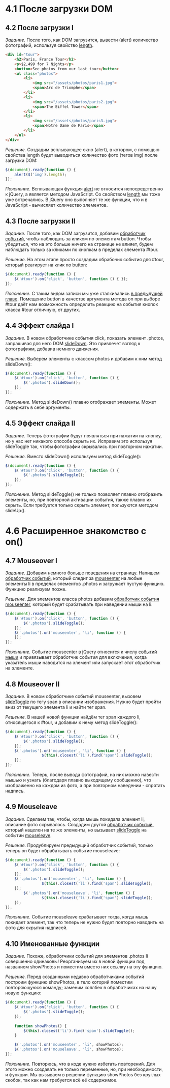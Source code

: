 # 4.1 После загрузки DOM

## 4.2 После загрузки I

_Задание._
После того, как DOM загрузится, вывести (alert) количество фотографий, используя свойство [length](http://api.jquery.com/length/).
```html
<div id="tour">
    <h2>Paris, France Tour</h2>
    <p>$2,499 for 7 Nights</p>
    <button>See photos from our last tour</button>
    <ul class="photos">
        <li>
            <img src="/assets/photos/paris1.jpg">
            <span>Arc de Triomphe</span>
        </li>
        <li>
            <img src="/assets/photos/paris2.jpg">
            <span>The Eiffel Tower</span>
        </li>
        <li>
            <img src="/assets/photos/paris3.jpg">
            <span>Notre Dame de Paris</span>
        </li>
    </ul>
</div>
```

_Решение._
Создадим всплывающее окно (alert), в котором, с помощью свойства length будет выводиться количество фото (тегов img) после загрузки DOM: 
```javascript
$(document).ready(function () {
    alert($('img').length);
});
```

_Пояснение._
Всплывающая функция [alert](https://github.com/Preigile/CodeschoolHints/blob/master/JavaScript/JavaScript_Road_Trip_Part_2/3.built-in_functions.md#32-%D0%92%D1%81%D0%BF%D0%BB%D1%8B%D0%B2%D0%B0%D1%8E%D1%89%D0%B5%D0%B5-%D0%BE%D0%BA%D0%BD%D0%BE-i) не относится непосредственно к jQuery, а является методом JavaScript. Со свойством [length](https://github.com/Preigile/CodeschoolHints/blob/master/JavaScript/JavaScript_Road_Trip_Part_1/1.values.md#112-%D0%9E%D0%BF%D1%80%D0%B5%D0%B4%D0%B5%D0%BB%D0%B5%D0%BD%D0%B8%D0%B5-%D0%B4%D0%BB%D0%B8%D0%BD%D1%8B-%D1%81%D1%82%D1%80%D0%BE%D0%BA%D0%B8) мы тоже уже встречались. В jQuery оно выполняет те же функции, что и в JavaScript - вычисляет количество элементов. 

## 4.3 После загрузки II

_Задание._
После того, как DOM загрузится, добавим [обработчик событий](http://api.jquery.com/on/), чтобы наблюдать за кликом по элементам button. Чтобы убедиться, что на это больше ничего на странице не влияет, будем наблюдать только за кликами по кнопкам в пределах элемента #tour.

_Решение._
На этом этапе просто создадим обрабочик события для #tour, который реагирует на клик по button:
```javascript
$(document).ready(function () {
    $('#tour').on('click', 'button', function () { });
});
```

_Пояснение._
С таким видом записи мы уже сталкивались [в предыдущей главе](https://github.com/Preigile/CodeschoolHints/blob/master/JavaScript/Try_jQuery/3.manipulating_the_dom.md#319-%D0%A3%D0%BB%D1%83%D1%87%D1%88%D0%B5%D0%BD%D0%B8%D0%B5-%D0%BE%D0%B1%D1%80%D0%B0%D0%B1%D0%BE%D1%82%D1%87%D0%B8%D0%BA%D0%B0-on). Помещение button в качестве аргумента метода on при выборе #tour даёт нам возможность определить реакцию на события кнопок класса #tour отличную, от других.

## 4.4 Эффект слайда I

_Задание._
В новом обработчике события click, показать элемент .photos, запрашивая для него DOM [slideDown](http://api.jquery.com/slideDown/). Это привлечет взгляд к фотографиям, добавив немного движения.

_Решение._
Выберем элементы с классом photos и добавим к ним метод slideDown():
```javascript
$(document).ready(function () {
    $('#tour').on('click', 'button', function () {
        $('.photos').slideDown();
    });
});
```

_Пояснение._
Метод slideDown() плавно отображает элементы. Может содержать в себе аргументы.

## 4.5 Эффект слайда II

_Задание._
Теперь фотографии будут появляться при нажатии на кнопку, но у нас нет никакого способа скрыть их. Исправим это используя slideToggle так, чтобы фотографии скрывались при повторном нажатии.

_Решение._
Вместо slideDown() используем метод slideToggle():
```javascript
$(document).ready(function () {
    $('#tour').on('click', 'button', function () {
        $('.photos').slideToggle();
    });
});
```

_Пояснение._
Метод slideToggle() не только позволяет плавно отобразить элементы, но, при повторной активации события, также плавно их скрыть. Если требуется только скрыть элемент, пользуются методом slideUp().

# 4.6 Расширенное знакомство с on()

## 4.7 Mouseover I

_Задание._
Добавим немного больше поведения на страницу. Напишем [обработчик событий](http://api.jquery.com/on/), который следит за [mouseenter](http://api.jquery.com/mouseenter/) на любые элементы li в пределах элементов .photos и загружает пустую функцию. Функцию реализуем позже.

_Решение._
Для элементов класса photos добавим [обработчик события](http://api.jquery.com/on/) [mouseenter](http://api.jquery.com/mouseenter/), который будет срабатывать при наведении мыши на li:
```javascript
$(document).ready(function () {
    $('#tour').on('click', 'button', function () {
        $('.photos').slideToggle();
    });
    $('.photos').on('mouseenter', 'li', function () {
    });
});
```

_Пояснение._
Событие mouseenter в jQuery относится к числу [событий мыши](http://api.jquery.com/category/events/mouse-events/) и привязывает обработчик события для включения, когда указатель мыши наводится на элемент или запускает этот обработчик на элементе.

## 4.8 Mouseover II

_Задание._
В новом обработчике событий mouseenter, вызовем [slideToggle](http://api.jquery.com/slideToggle/) по тегу span в описании изображения. Нужно будет пройти вниз от текущего элемента li и найти тег span.

_Решение._
В нашей новой функции найдём тег span каждого li, относящегося к  #tour, и добавим к нему метод slideToggle():
```javascript
$(document).ready(function () {
    $('#tour').on('click', 'button', function () {
        $('.photos').slideToggle();
    });
    $('.photos').on('mouseenter', 'li', function () {
				$(this).closest('li').find('span').slideToggle();
    });
});
```

_Пояснение._
Теперь, после вывода фотографий, на них можно навести мышью и узнать (благодаря плавно выходящему сообщению), что изображенно на каждом из фото, а при повторном наведении - спрятать надпись.
 
## 4.9 Mouseleave

_Задание._
Сделаем так, чтобы, когда мышь покидала элемент li, описание фото скрывалось. Создадим другой [обработчик событий](http://api.jquery.com/on/), который нацелен на те же элементы, но вызывает [slideToggle](http://api.jquery.com/slideToggle/) на событии [mouseleave](http://api.jquery.com/mouseleave/).

_Решение._
Продублируем предыдущий обработчик событий, только теперь он будет обрабатывать событие mouseleave:
```javascript
$(document).ready(function () {
    $('#tour').on('click', 'button', function () {
        $('.photos').slideToggle();
    });
    $('.photos').on('mouseenter', 'li', function () {
				$(this).closest('li').find('span').slideToggle();
    });
		$('.photos').on('mouseleave', 'li', function () {
				$(this).closest('li').find('span').slideToggle();
    });
});
```

_Пояснение._
Событие mouseleave срабатывает тогда, когда мышь покидает элемент, так что теперь не нужно будет повторно наводить на фото для скрытия надписей.

## 4.10 Именованные функции

_Задание._ 
Похоже, обработчики событий для элементов .photos li совершенно одинаковы! Реорганизуем их в новой функции под названием showPhotos и поместим вместо них ссылку на эту функцию.

_Решение._
Перед созданными недавно обработчиками событий построим функцию showPhotos, в тело которий поместим повторяющуюся команду; заменим коллбек в обработчиках на нашу новую функцию:
```javascript
$(document).ready(function () {
    $('#tour').on('click', 'button', function () {
        $('.photos').slideToggle();
    });
    
    function showPhotos() {
        $(this).closest('li').find('span').slideToggle();
    }

    $('.photos').on('mouseenter', 'li', showPhotos);
    $('.photos').on('mouseleave', 'li', showPhotos);
});
```

_Пояснение._
Повторюсь, что в коде нужно избегать повторений. Для этого можно создавать не только переменные, но, при необходимости, и функции. Мы вызываем в решении функцию showPhotos без круглых скобок, так как нам требуется всё её содержимое.
